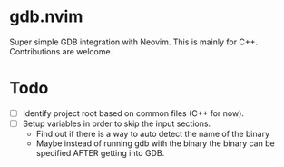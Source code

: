 # gdb.nvim
Super simple GDB integration with Neovim. This is mainly for C++. Contributions are welcome.

# Todo
- [ ] Identify project root based on common files (C++ for now).
- [ ] Setup variables in order to skip the input sections.
  - Find out if there is a way to auto detect the name of the binary
  - Maybe instead of running gdb with the binary the binary can be specified AFTER getting into GDB.
